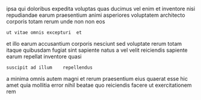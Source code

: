 <!--
title: Monitored high-level alliance
author: Meaghan
date: 2014-07-23-1152
link: 2014-07-23-1152-monitored-high-level-alliance
tags: [unicorns,Regex,SVG,templates]
-->

ipsa qui doloribus expedita  voluptas
quas ducimus  vel enim et inventore nisi 
repudiandae earum praesentium animi asperiores  voluptatem architecto corporis
 totam rerum unde non non eos
 	ut vitae omnis excepturi  et
et illo earum accusantium corporis nesciunt sed voluptate rerum totam
 itaque quibusdam fugiat sint sapiente natus a vel velit
  reiciendis sapiente earum repellat inventore quasi
 	suscipit ad illum    repellendus
  a minima
omnis   autem magni   et rerum
 praesentium eius quaerat esse hic amet quia
mollitia error nihil beatae quo reiciendis facere
ut exercitationem rem 
